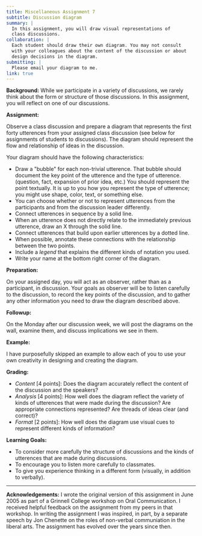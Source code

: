 ```yaml
---
title: Miscellaneous Assignment 7
subtitle: Discussion diagram
summary: |
  In this assignment, you will draw visual representations of 
  class discussions.
collaboration: |
  Each student should draw their own diagram. You may not consult
  with your colleagues about the content of the discussion or about
  design decisions in the diagram.
submitting: |
  Please email your diagram to me.
link: true
---
```

**Background:** While we participate in a variety of discussions, we
rarely think about the form or structure of those discussions.  In
this assignment, you will reflect on one of our discussions.

**Assignment:**

Observe a class discussion and prepare a diagram that represents
the first forty utterences from your assigned class discussion (see
below for assignments of students to discussions). The diagram
should represent the flow and relationship of ideas in the discussion.

Your diagram should have the following characteristics:

* Draw a "bubble" for each non-trivial utterence. That bubble should document the key point of the utterence and the type of utterence. (question, fact, expansion of prior idea, etc.) You should represent the point textually. It is up to you how you represent the type of utterence; you might use shape, color, text, or something else.
* You can choose whether or not to represent utterences from the participants and from the discussion leader differently.
* Connect utterences in sequence by a solid line.
* When an utterence does not directly relate to the immediately previous utterence, draw an X through the solid line.
* Connect utterences that build upon earlier utterences by a dotted line.
* When possible, annotate these connections with the relationship between the two points.
* Include a *legend* that explains the different kinds of notation you used.
* Write your name at the bottom right corner of the diagram.

**Preparation:**

On your assigned day, you will act as an observer, rather than as
a participant, in discussion. Your goals as observer will be to
listen carefully to the discussion, to record the key points of the
discussion, and to gather any other information you need to draw
the diagram described above.

**Followup:**

On the Monday after our discussion week, we will post the diagrams on
the wall, examine them, and discuss implications we see in them.

**Example:**

I have purposefully skipped an example to allow each of you to use your
own creativity in designing and creating the diagram.

**Grading:**

* _Content_ [4 points]: Does the diagram accurately reflect the content of the discussion and the speakers?
* _Analysis_ [4 points]: How well does the diagram reflect the variety of kinds of utterences that were made during the discussion? Are appropriate connections represented? Are threads of ideas clear (and correct)?
* _Format_ [2 points]: How well does the diagram use visual cues to represent different kinds of information?

**Learning Goals:**

* To consider more carefully the structure of discussions and the kinds of utterences that are made during discussions.
* To encourage you to listen more carefully to classmates.
* To give you experience thinking in a different form (visually, in addition to verbally).

---

**Acknowledgements:** I wrote the original version of this assignment
in June 2005 as part of a Grinnell College workshop on Oral
Communication.  I received helpful feedback on the assignment from
my peers in that workshop.  In writing the assignment I was inspired,
in part, by a separate speech by Jon Chenette on the roles of
non-verbal communiation in the liberal arts.  The assignment has
evolved over the years since then.
